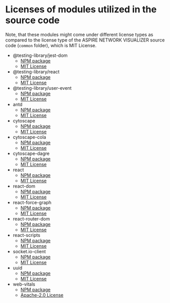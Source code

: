 # Licenses of modules utilized in the source code

Note, that these modules might come under different license types as compared to the license type of the ASPIRE NETWORK VISUALIZER source code (`common` folder), which is MIT License.

* @testing-library/jest-dom
    * [NPM package](https://www.npmjs.com/package/@testing-library/jest-dom)
    * [MIT License](https://github.com/testing-library/jest-dom/blob/main/LICENSE)
* @testing-library/react
    * [NPM package](https://www.npmjs.com/package/@testing-library/react)
    * [MIT License](https://github.com/testing-library/react-testing-library/blob/main/LICENSE)
* @testing-library/user-event
    * [NPM package](https://www.npmjs.com/package/@testing-library/user-event)
    * [MIT License](https://github.com/testing-library/user-event/blob/main/LICENSE)
* antd
    * [NPM package](https://www.npmjs.com/package/antd)
    * [MIT License](https://github.com/ant-design/ant-design/blob/master/LICENSE)
* cytoscape
    * [NPM package](https://www.npmjs.com/package/cytoscape)
    * [MIT License](https://github.com/cytoscape/cytoscape.js/blob/unstable/LICENSE)
* cytoscape-cola
    * [NPM package](https://www.npmjs.com/package/cytoscape-cola)
    * [MIT License](https://github.com/cytoscape/cytoscape.js-cola/blob/master/LICENSE)
* cytoscape-dagre
    * [NPM package](https://www.npmjs.com/package/cytoscape-dagre)
    * [MIT License](https://github.com/cytoscape/cytoscape.js-dagre/blob/master/LICENSE)
* react
    * [NPM package](https://www.npmjs.com/package/react)
    * [MIT License](https://github.com/facebook/react/blob/main/LICENSE)
* react-dom
    * [NPM package](https://www.npmjs.com/package/react-dom)
    * [MIT License](https://github.com/facebook/react/blob/main/LICENSE)
* react-force-graph
    * [NPM package](https://www.npmjs.com/package/react-force-graph)
    * [MIT License](https://github.com/vasturiano/react-force-graph/blob/master/LICENSE)
* react-router-dom
    * [NPM package](https://www.npmjs.com/package/react-router-dom)
    * [MIT License](https://github.com/remix-run/react-router/blob/main/LICENSE.md)
* react-scripts
    * [NPM package](https://www.npmjs.com/package/react-scripts)
    * [MIT License](https://github.com/facebook/create-react-app/blob/main/LICENSE)
* socket.io-client
    * [NPM package](https://www.npmjs.com/package/socket.io-client)
    * [MIT License](https://github.com/socketio/socket.io-client/blob/main/LICENSE)
* uuid
    * [NPM package](https://www.npmjs.com/package/uuid)
    * [MIT License](https://github.com/uuidjs/uuid/blob/main/LICENSE.md)
* web-vitals
    * [NPM package](https://www.npmjs.com/package/web-vitals)
    * [Apache-2.0 License](https://github.com/GoogleChrome/web-vitals/blob/main/LICENSE)